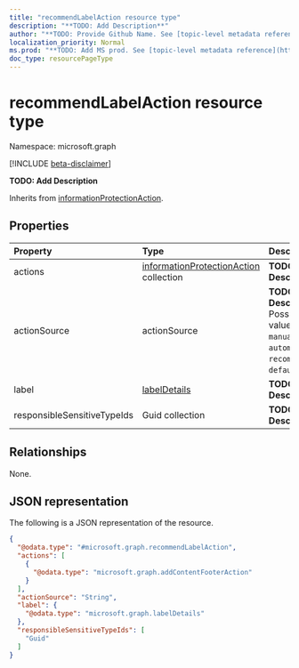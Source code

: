 ```yaml
---
title: "recommendLabelAction resource type"
description: "**TODO: Add Description**"
author: "**TODO: Provide Github Name. See [topic-level metadata reference](https://msgo.azurewebsites.net/add/document/guidelines/metadata.html#topic-level-metadata)**"
localization_priority: Normal
ms.prod: "**TODO: Add MS prod. See [topic-level metadata reference](https://msgo.azurewebsites.net/add/document/guidelines/metadata.html#topic-level-metadata)**"
doc_type: resourcePageType
---
```


# recommendLabelAction resource type

Namespace: microsoft.graph

[!INCLUDE [beta-disclaimer](../../includes/beta-disclaimer.md)]

**TODO: Add Description**


Inherits from [informationProtectionAction](../resources/informationprotectionaction.md).

## Properties
|Property|Type|Description|
|:---|:---|:---|
|actions|[informationProtectionAction](../resources/informationprotectionaction.md) collection|**TODO: Add Description**|
|actionSource|actionSource|**TODO: Add Description**. Possible values are: `manual`, `automatic`, `recommended`, `default`.|
|label|[labelDetails](../resources/labeldetails.md)|**TODO: Add Description**|
|responsibleSensitiveTypeIds|Guid collection|**TODO: Add Description**|

## Relationships
None.

## JSON representation
The following is a JSON representation of the resource.
<!-- {
  "blockType": "resource",
  "@odata.type": "microsoft.graph.recommendLabelAction"
}
-->
``` json
{
  "@odata.type": "#microsoft.graph.recommendLabelAction",
  "actions": [
    {
      "@odata.type": "microsoft.graph.addContentFooterAction"
    }
  ],
  "actionSource": "String",
  "label": {
    "@odata.type": "microsoft.graph.labelDetails"
  },
  "responsibleSensitiveTypeIds": [
    "Guid"
  ]
}
```

